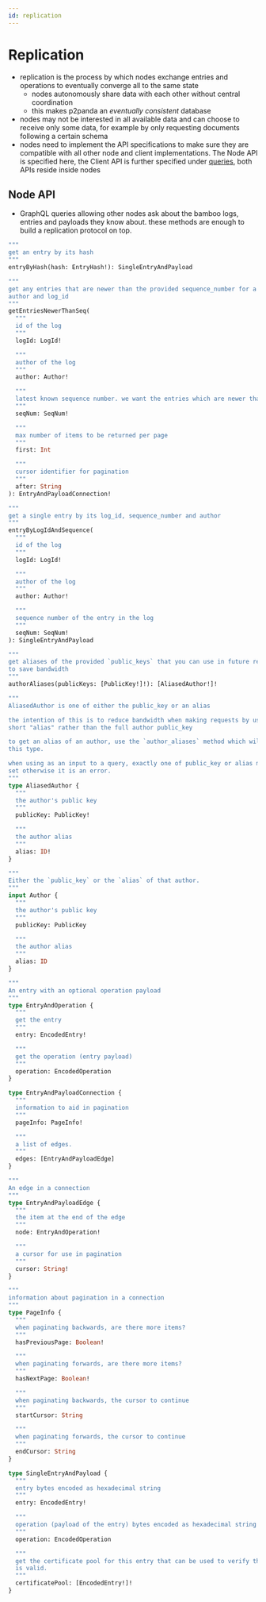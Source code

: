 ```yaml
---
id: replication
---
```


# Replication

- replication is the process by which nodes exchange entries and operations to eventually converge all to the same state
    - nodes autonomously share data with each other without central coordination
    - this makes p2panda an _eventually consistent_ database
- nodes may not be interested in all available data and can choose to receive only some data, for example by only requesting documents following a certain schema
- nodes need to implement the API specifications to make sure they are compatible with all other node and client implementations. The Node API is specified here, the Client API is further specified under [queries][queries], both APIs reside inside nodes

## Node API

- GraphQL queries allowing other nodes ask about the bamboo logs, entries and payloads they know about. these methods are enough to build a replication protocol on top.

```graphql
"""
get an entry by its hash
"""
entryByHash(hash: EntryHash!): SingleEntryAndPayload

"""
get any entries that are newer than the provided sequence_number for a given
author and log_id
"""
getEntriesNewerThanSeq(
  """
  id of the log
  """
  logId: LogId!

  """
  author of the log
  """
  author: Author!

  """
  latest known sequence number. we want the entries which are newer than this.
  """
  seqNum: SeqNum!

  """
  max number of items to be returned per page
  """
  first: Int

  """
  cursor identifier for pagination
  """
  after: String
): EntryAndPayloadConnection!

"""
get a single entry by its log_id, sequence_number and author
"""
entryByLogIdAndSequence(
  """
  id of the log
  """
  logId: LogId!

  """
  author of the log
  """
  author: Author!

  """
  sequence number of the entry in the log
  """
  seqNum: SeqNum!
): SingleEntryAndPayload

"""
get aliases of the provided `public_keys` that you can use in future requests
to save bandwidth
"""
authorAliases(publicKeys: [PublicKey!]!): [AliasedAuthor!]!
```

```graphql
"""
AliasedAuthor is one of either the public_key or an alias

the intention of this is to reduce bandwidth when making requests by using a
short "alias" rather than the full author public_key

to get an alias of an author, use the `author_aliases` method which will return
this type.

when using as an input to a query, exactly one of public_key or alias must be
set otherwise it is an error.
"""
type AliasedAuthor {
  """
  the author's public key
  """
  publicKey: PublicKey!

  """
  the author alias
  """
  alias: ID!
}

"""
Either the `public_key` or the `alias` of that author.
"""
input Author {
  """
  the author's public key
  """
  publicKey: PublicKey

  """
  the author alias
  """
  alias: ID
}

"""
An entry with an optional operation payload
"""
type EntryAndOperation {
  """
  get the entry
  """
  entry: EncodedEntry!

  """
  get the operation (entry payload)
  """
  operation: EncodedOperation
}

type EntryAndPayloadConnection {
  """
  information to aid in pagination
  """
  pageInfo: PageInfo!

  """
  a list of edges.
  """
  edges: [EntryAndPayloadEdge]
}

"""
An edge in a connection
"""
type EntryAndPayloadEdge {
  """
  the item at the end of the edge
  """
  node: EntryAndOperation!

  """
  a cursor for use in pagination
  """
  cursor: String!
}

"""
information about pagination in a connection
"""
type PageInfo {
  """
  when paginating backwards, are there more items?
  """
  hasPreviousPage: Boolean!

  """
  when paginating forwards, are there more items?
  """
  hasNextPage: Boolean!

  """
  when paginating backwards, the cursor to continue
  """
  startCursor: String

  """
  when paginating forwards, the cursor to continue
  """
  endCursor: String
}

type SingleEntryAndPayload {
  """
  entry bytes encoded as hexadecimal string
  """
  entry: EncodedEntry!

  """
  operation (payload of the entry) bytes encoded as hexadecimal string
  """
  operation: EncodedOperation

  """
  get the certificate pool for this entry that can be used to verify the entry
  is valid.
  """
  certificatePool: [EncodedEntry!]!
}
```

[queries]: /docs/organising-data/queries
